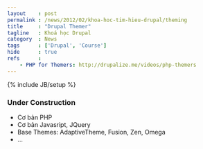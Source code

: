 ```yaml
---
layout    : post
permalink : /news/2012/02/khoa-hoc-tim-hieu-drupal/theming
title     : "Drupal Themer"
tagline   : Khoá học Drupal
category  : News
tags      : ['Drupal', 'Course']
hide      : true
refs      :
    - PHP for Themers: http://drupalize.me/videos/php-themers
---
```

{% include JB/setup %}

### Under Construction

- Cơ bản PHP
- Cơ bản Javasript, JQuery
- Base Themes: AdaptiveTheme, Fusion, Zen, Omega
- ...
